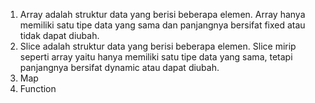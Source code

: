 1. Array adalah struktur data yang berisi beberapa elemen. Array hanya memiliki satu tipe data yang sama dan panjangnya bersifat fixed atau tidak dapat diubah.
2. Slice adalah struktur data yang berisi beberapa elemen. Slice mirip seperti array yaitu hanya memiliki satu tipe data yang sama, tetapi panjangnya bersifat dynamic atau dapat diubah.
3. Map
4. Function